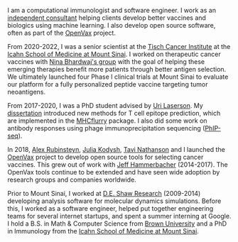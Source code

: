 I am a computational immunologist and software engineer. I work as an
[independent consultant](/consulting) helping clients
develop better vaccines and biologics using machine learning. I also develop
open source software, often as part of the [OpenVax](https://github.com/openvax) project.

From 2020-2022, I was a senior scientist at the [Tisch Cancer Institute](https://icahn.mssm.edu/research/tisch) at
the [Icahn School of Medicine at Mount Sinai](https://icahn.mssm.edu/). I worked on
therapeutic cancer vaccines with [Nina Bhardwaj's group](https://icahn.mssm.edu/profiles/nina-bhardwaj) 
with the goal of helping these emerging therapies benefit more patients
through better antigen selection. We ultimately launched four Phase I clinical
trials at Mount Sinai to evaluate our platform for a fully personalized peptide
vaccine targeting tumor neoantigens.

From 2017-2020, I was a PhD student advised by [Uri Laserson](https://twitter.com/laserson?lang=en). My [dissertation](/pdfs/TimODonnell-dissertation.pdf) introduced
new methods for T cell epitope prediction, which are implemented in the
[MHCflurry](https://github.com/openvax/mhcflurry) package. I also did some work
on antibody responses using phage immunoprecipitation
sequencing ([PhIP-seq](https://en.wikipedia.org/wiki/PhIP-Seq)).

In 2018, [Alex Rubinsteyn](https://twitter.com/iskander),
[Julia Kodysh](https://twitter.com/JuliaKodysh),
[Tavi Nathanson](https://twitter.com/tavinathanson) and I launched the 
[OpenVax](https://github.com/openvax) project to develop open source tools
for selecting cancer vaccines. This grew out of work with
[Jeff Hammerbacher](https://www.hammerlab.org/) (2014-2017). The OpenVax tools
continue to be extended and have seen wide adoption by research groups and companies worldwide.

Prior to Mount Sinai, I worked at [D.E. Shaw Research](https://www.deshawresearch.com/)
(2009-2014) developing analysis software for molecular dynamics simulations.
Before this, I worked as a
software engineer, helped put together engineering teams
for several internet startups, and spent a summer interning at Google. I hold a
B.S. in Math & Computer Science from [Brown University](https://cs.brown.edu) and
a PhD in Immunology from the [Icahn School of Medicine at Mount Sinai](https://icahn.mssm.edu/).
